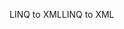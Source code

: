 <span data-ttu-id="6f1dc-101">LINQ to XML</span><span class="sxs-lookup"><span data-stu-id="6f1dc-101">LINQ to XML</span></span>